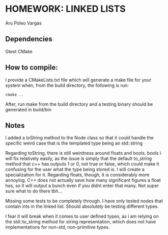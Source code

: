 # HOMEWORK: LINKED LISTS

Aru Poleo Vargas

## Dependencies

Gtest
CMake

## How to compile:

I provide a CMakeLists.txt file which will generate a make file for your
system when, from the build directory, the following is run:

	cmake ..

After, run make from the build directory and a testing binary should be generated
in build/bin

## Notes

I added a toString method to the Node class so that it could handle the
specific weird case that is the templated type being an std::string

Regarding toString, there is still weirdness around floats and bools. bools
i will fix relatively easily, as the issue is simply that the default to_string
method that c++ has outputs 1 or 0, not true or false, which could make it confusing
for the user what the type being stored is. I will create a specialization for it.
Regarding floats, though, it is considerably more annoying. C++ does not actually
save how many significant figures a float has, so it will output a bunch even if
you didnt enter that many. Not super sure what to do there tbh...

Missing some tests to be completely through. I have only tested nodes that contain
ints in the linked list. Should absolutely be testing different types.

I fear it will break when it comes to user defined types, as i am relying on 
the std::to_string method for string representation, which does not have implementations for
non-std, non-primitive types.
